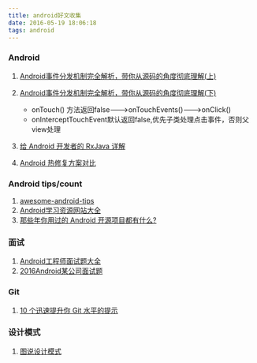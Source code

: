 ```yaml
---
title: android好文收集
date: 2016-05-19 18:06:18
tags: android
---
```


### Android
1. [Android事件分发机制完全解析，带你从源码的角度彻底理解(上)](http://blog.csdn.net/guolin_blog/article/details/9097463)
2. [Android事件分发机制完全解析，带你从源码的角度彻底理解(下)](http://blog.csdn.net/guolin_blog/article/details/9153747)

   - onTouch() 方法返回false--->onTouchEvents()--->onClick()  
   - onInterceptTouchEvent默认返回false,优先子类处理点击事件，否则父view处理
3. [给 Android 开发者的 RxJava 详解](http://gank.io/post/560e15be2dca930e00da1083)
4. [Android 热修复方案对比](http://jaeger.itscoder.com/android/2016/08/28/android-hot-fix.html)

### Android tips/count
1. [awesome-android-tips](https://github.com/jiang111/awesome-android-tips)
2. [Android学习资源网站大全](https://github.com/zhujun2730/Android-Learning-Resources)
3. [那些年你用过的 Android 开源项目都有什么?](http://diycode.cc/topics/8)

### 面试
1. [Android工程师面试题大全](http://blog.csdn.net/mc_hust/article/details/49517915)
2. [2016Android某公司面试题](http://yuweiguocn.github.io/2016/04/13/interview-2016-big-company/)

### Git
1. [10 个迅速提升你 Git 水平的提示](http://www.oschina.net/translate/10-tips-git-next-level)


### 设计模式
1. [图说设计模式](https://design-patterns.readthedocs.io/zh_CN/latest/)